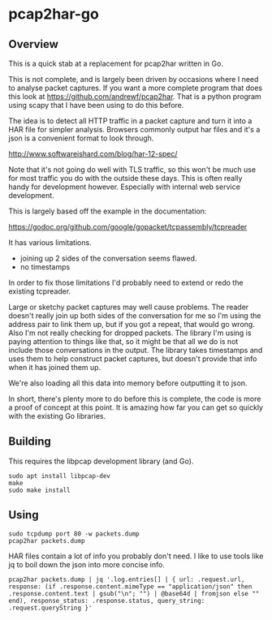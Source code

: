 # pcap2har-go

## Overview

This is a quick stab at a replacement for pcap2har written in Go.

This is not complete, and is largely been driven by occasions where I
need to analyse packet captures.  If you want a more complete program
that does this look at https://github.com/andrewf/pcap2har.  That is a
python program using scapy that I have been using to do this before.

The idea is to detect all HTTP traffic in a packet capture and turn it
into a HAR file for simpler analysis.  Browsers commonly output har
files and it's a json is a convenient format to look through.

http://www.softwareishard.com/blog/har-12-spec/

Note that it's not going do well with TLS traffic, so this won't be
much use for most traffic you do with the outside these days.  This is
often really handy for development however.  Especially with internal
web service development.

This is largely based off the example in the documentation:

https://godoc.org/github.com/google/gopacket/tcpassembly/tcpreader

It has various limitations.

* joining up 2 sides of the conversation seems flawed.
* no timestamps

In order to fix those limitations I'd probably need to extend or redo
the existing tcpreader.

Large or sketchy packet captures may well cause problems.  The reader
doesn't really join up both sides of the conversation for me so I'm
using the address pair to link them up, but if you got a repeat, that
would go wrong.  Also I'm not really checking for dropped packets.  The
library I'm using is paying attention to things like that, so it might
be that all we do is not include those conversations in the output.
The library takes timestamps and uses them to help construct packet
captures, but doesn't provide that info when it has joined them up.

We're also loading all this data into memory before outputting it to
json.

In short, there's plenty more to do before this is complete, the code
is more a proof of concept at this point.  It is amazing how far you
can get so quickly with the existing Go libraries.

## Building

This requires the libpcap development library (and Go).

	sudo apt install libpcap-dev
	make
	sudo make install

## Using

	sudo tcpdump port 80 -w packets.dump
	pcap2har packets.dump

HAR files contain a lot of info you probably don't need.  I like to use tools
like jq to boil down the json into more concise info.

	pcap2har packets.dump | jq '.log.entries[] | { url: .request.url, response: (if .response.content.mimeType == "application/json" then .response.content.text | gsub("\n"; "") | @base64d | fromjson else "" end), response_status: .response.status, query_string: .request.queryString }'
